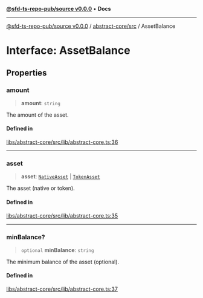 [**@sfd-ts-repo-pub/source v0.0.0**](../../../README.md) • **Docs**

***

[@sfd-ts-repo-pub/source v0.0.0](../../../modules.md) / [abstract-core/src](../README.md) / AssetBalance

# Interface: AssetBalance

## Properties

### amount

> **amount**: `string`

The amount of the asset.

#### Defined in

[libs/abstract-core/src/lib/abstract-core.ts:36](https://github.com/Steadfast-Digital/sfd-ts-repo-pub/blob/7c03207a60081ee1420569768bbbd8451528de43/libs/abstract-core/src/lib/abstract-core.ts#L36)

***

### asset

> **asset**: [`NativeAsset`](../../../crypto-assets/src/type-aliases/NativeAsset.md) \| [`TokenAsset`](../../../crypto-assets/src/type-aliases/TokenAsset.md)

The asset (native or token).

#### Defined in

[libs/abstract-core/src/lib/abstract-core.ts:35](https://github.com/Steadfast-Digital/sfd-ts-repo-pub/blob/7c03207a60081ee1420569768bbbd8451528de43/libs/abstract-core/src/lib/abstract-core.ts#L35)

***

### minBalance?

> `optional` **minBalance**: `string`

The minimum balance of the asset (optional).

#### Defined in

[libs/abstract-core/src/lib/abstract-core.ts:37](https://github.com/Steadfast-Digital/sfd-ts-repo-pub/blob/7c03207a60081ee1420569768bbbd8451528de43/libs/abstract-core/src/lib/abstract-core.ts#L37)
